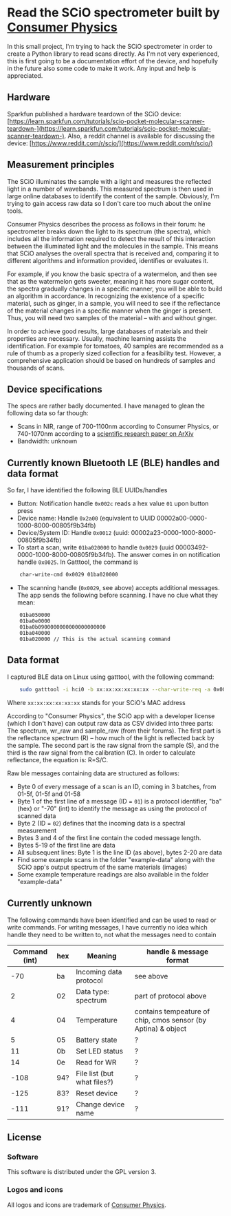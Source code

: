 # Read the SCiO spectrometer built by [Consumer Physics](https://www.consumerphysics.com/)

In this small project, I'm trying to hack the SCiO spectrometer in order to create a Python library to read scans directly. As I'm not very experienced, this is first going to be a documentation effort of the device, and hopefully in the future also some code to make it work. Any input and help is appreciated.

## Hardware

Sparkfun published a hardware teardown of the SCiO device: [https://learn.sparkfun.com/tutorials/scio-pocket-molecular-scanner-teardown-](https://learn.sparkfun.com/tutorials/scio-pocket-molecular-scanner-teardown-). Also, a reddit channel is available for discussing the device: [https://www.reddit.com/r/scio/](https://www.reddit.com/r/scio/)

## Measurement principles
The SCiO illuminates the sample with a light and measures the reflected light in a number of wavebands. This measured spectrum is then used in large online databases to identify the content of the sample. Obviously, I'm trying to gain access raw data so I don't care too much about the online tools. 

Consumer Physics describes the process as follows in their forum: he spectrometer breaks down the light to its spectrum (the spectra), which includes all the information required to detect the result of this interaction between the illuminated light and the molecules in the sample. This means that SCiO analyses the overall spectra that is received and, comparing it to different algorithms and information provided, identifies or evaluates it.

For example, if you know the basic spectra of a watermelon, and then see that as the watermelon gets sweeter, meaning it has more sugar content, the spectra gradually changes in a specific manner, you will be able to build an algorithm in accordance. In recognizing the existence of a specific material, such as ginger, in a sample, you will need to see if the reflectance of the material changes in a specific manner when the ginger is present.  Thus, you will need two samples of the material – with and without ginger.

In order to achieve good results, large databases of materials and their properties are necessary. Usually, machine learning assists the identification. For example for tomatoes, 40 samples are recommended as a rule of thumb as a properly sized collection for a feasibility test. However, a comprehensive application should be based on hundreds of samples and thousands of scans.

## Device specifications
The specs are rather badly documented. I have managed to glean the following data so far though:
* Scans in NIR, range of 700-1100nm according to Consumer Physics, or 740-1070nm according to a [scientific research paper on ArXiv](https://arxiv.org/pdf/1805.04051.pdf)
* Bandwidth: unknown

## Currently known Bluetooth LE (BLE) handles and data format
So far, I have identified the following BLE UUIDs/handles
* Button: Notification handle `0x002c` reads a hex value `01` upon button press
* Device name: Handle `0x2a00` (equivalent to UUID 00002a00-0000-1000-8000-00805f9b34fb)
* Device/System ID: Handle `0x0012` (uuid: 00002a23-0000-1000-8000-00805f9b34fb)
* To start a scan, write `01ba020000` to handle `0x0029` (uuid 00003492-0000-1000-8000-00805f9b34fb). The answer comes in on notification handle `0x0025`. In Gatttool, the command is

```bash
    char-write-cmd 0x0029 01ba020000
```
	
* The scanning handle (`0x0029`, see above) accepts additional messages. The app sends the following before scanning. I have no clue what they mean:

```
    01ba050000
    01ba0e0000
    01ba0b0900000000000000000000
    01ba040000
	01ba020000 // This is the actual scanning command
```

## Data format
I captured BLE data on Linux using gatttool, with the following command:

```bash
    sudo gatttool -i hci0 -b xx:xx:xx:xx:xx:xx --char-write-req -a 0x0029 -n 01ba020000 --listen > file1.txt
```

Where `xx:xx:xx:xx:xx:xx` stands for your SCiO's MAC address

According to "Consumer Physics", the SCiO app with a developer license (which I don't have) can output raw data as CSV divided into three parts: The spectrum, wr_raw and sample_raw (from their forums). The first part is the reflectance spectrum (R) – how much of the light is reflected back by the sample. The second part is the raw signal from the sample (S), and the third is the raw signal from the calibration (C). In order to calculate reflectance, the equation is: R=S/C.

Raw ble messages containing data are structured as follows:
* Byte 0 of every message of a scan is an ID, coming in 3 batches, from 01-5f, 01-5f and 01-58
* Byte 1 of the first line of a message (ID = `01`) is a protocol identifier, "ba" (hex) or "-70" (int) to identify the message as using the protocol of scanned data
* Byte 2 (ID = `02`) defines that the incoming data is a spectral measurement
* Bytes 3 and 4 of the first line contain the coded message length.
* Bytes 5-19 of the first line are data
* All subsequent lines: Byte 1 is the line ID (as above), bytes 2-20 are data
* Find some example scans in the folder "example-data" along with the SCiO app's output spectrum of the same materials (images)
* Some example temperature readings are also available in the folder "example-data"

## Currently unknown
The following commands have been identified and can be used to read or write commands. For writing messages, I have currently no idea which handle they need to be written to, not what the messages need to contain

| Command (int) | hex | Meaning                | handle & message format |
| ------------- |-----| -----------------------|-----------------|
| -70           | ba  | Incoming data protocol | see above |
| 2             | 02  | Data type: spectrum    | part of protocol above |
| 4             | 04  | Temperature     | contains tempeature of chip, cmos sensor (by Aptina) & object |
| 5             | 05  | Battery state          | ? |
| 11            | 0b  | Set LED status         | ? |
| 14            | 0e  | Read for WR            | ? |
| -108          | 94? | File list (but what files?) | ? |
| -125          | 83? | Reset device           | ? |
| -111          | 91? | Change device name     | ? |


## License

### Software

This software is distributed under the GPL version 3.

### Logos and icons

All logos and icons are trademark of [Consumer Physics](https://www.consumerphysics.com/).
